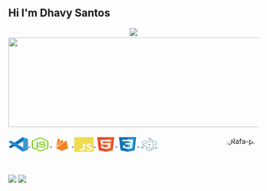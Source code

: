 ## Hi I'm Dhavy Santos
<div align="center">
  <a href="https://github.com/dhavysantos">
  <img height="180em" src="https://github-readme-stats.vercel.app/api?username=dhavysantos&show_icons=true&theme=github_dark&include_all_commits=true&count_private=true"/>
  <img height="180em" width="560em"  src="https://github-readme-stats.vercel.app/api/top-langs/?username=dhavysantos&layout=compact&langs_count=7&theme=github_dark"/>
</div>
<div style="display: inline_block"><br>
  <img align="center" alt="Dhavy-VSC" height="30" width="40" src="https://raw.githubusercontent.com/devicons/devicon/master/icons/vscode/vscode-original.svg">
  <img align="center" alt="Dhavy-NODE" height="30" width="40" src="https://raw.githubusercontent.com/devicons/devicon/master/icons/nodejs/nodejs-original.svg">
  <img align="center" alt="Rafa-Ts" height="30" width="40" src="https://raw.githubusercontent.com/devicons/devicon/master/icons/firebase/firebase-plain.svg">
  <img align="center" alt="Dhavy-Js" height="30" width="40" src="https://raw.githubusercontent.com/devicons/devicon/master/icons/javascript/javascript-plain.svg">
  <img align="center" alt="Dhavy-HTML" height="30" width="40" src="https://raw.githubusercontent.com/devicons/devicon/master/icons/html5/html5-original.svg">
  <img align="center" alt="Dhavy-CSS" height="30" width="40" src="https://raw.githubusercontent.com/devicons/devicon/master/icons/css3/css3-original.svg">
  <img align="center" alt="Dhavy-ELECTRON" height="30" width="40" src="https://raw.githubusercontent.com/devicons/devicon/master/icons/electron/electron-original.svg">
  <img align="right" alt="Rafa-pic" height="150" style="border-radius:50px;" src="https://i.imgur.com/Qj3rPg6.jpeg">
</div>

##
  
  
  <br>
<div> 
 <a href="https://discord.gg/F49wWMR7YP" target="_blank"><img src="https://img.shields.io/badge/Discord-7289DA?style=for-the-badge&logo=discord&logoColor=white" target="_blank"></a> 
  <a href = "mailto:dhavyzhn@gmail.com"><img src="https://img.shields.io/badge/-Gmail-%23333?style=for-the-badge&logo=gmail&logoColor=white" target="_blank"></a>
</div>
